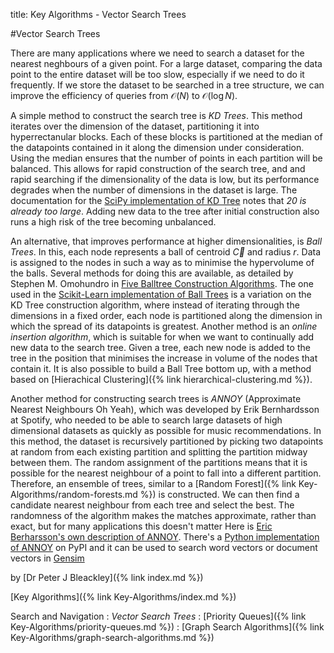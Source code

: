 title: Key Algorithms - Vector Search Trees

#Vector Search Trees

There are many applications where we need to search a dataset for the nearest neghbours of a given point. For a large dataset, comparing the data point to the entire dataset will be too slow, especially if we need to do it frequently. If we store the dataset to be searched in a tree structure, we can improve the efficiency of queries from $\mathcal{O} (N)$ to $\mathcal{O} (\log N)$.

A simple method to construct the search tree is *KD Trees*. This method iterates over the dimension of the dataset, partitioning it into hyperrectanular blocks. Each of these blocks is partitioned at the median of the datapoints contained in it along the dimension under consideration. Using the median ensures that the number of points in each partition will be balanced. This allows for rapid construction of the search tree, and and rapid searching if the dimensionality of the data is low, but its performance degrades when the number of dimensions in the dataset is large. The documentation for the [SciPy implementation of KD Tree](https://docs.scipy.org/doc/scipy/reference/generated/scipy.spatial.KDTree.html#scipy.spatial.KDTree) notes that *20 is already too large*. Adding new data to the tree after initial construction also runs a high risk of the tree becoming unbalanced.

An alternative, that improves performance at higher dimensionalities, is *Ball Trees*. In this, each node represents a ball of centroid $\vec{C}$ and radius $r$. Data is assigned to the nodes in such a way as to minimise the hypervolume of the balls. Several methods for doing this are available, as detailed by Stephen M. Omohundro in [Five Balltree Construction Algorithms](https://ftp.icsi.berkeley.edu/ftp/pub/techreports/1989/tr-89-063.pdf). The one used in the [Scikit-Learn implementation of Ball Trees](https://scikit-learn.org/stable/modules/generated/sklearn.neighbors.BallTree.html#sklearn.neighbors.BallTree) is a variation on the KD Tree construction algorithm, where instead of iterating through the dimensions in a fixed order, each node is partitioned along the dimension in which the spread of its datapoints is greatest. Another method is an *online insertion algorithm*, which is suitable for when we want to continually add new data to the search tree. Given a tree, each new node is added to the tree in the position that minimises the increase in volume of the nodes that contain it. It is also possible to build a Ball Tree bottom up, with a method based on [Hierachical Clustering]({% link hierarchical-clustering.md %}).

Another method for constructing search trees is *ANNOY* (Approximate Nearest Neighbours Oh Yeah), which was developed by Erik Bernhardsson at Spotify, who needed to be able to search large datasets of high dimensional datasets as quickly as possible for music recommendations. In this method, the dataset is recursively partitioned by picking two datapoints at random from each existing partition and splitting the partition midway between them. The random assignment of the partitions means that it is possible for the nearest neighbour of a point to fall into a different partition. Therefore, an ensemble of trees, similar to a [Random Forest]({% link Key-Algorithms/random-forests.md %}) is constructed. We can then find a candidate nearest neighbour from each tree and select the best. The randomness of the algorithm makes the matches approximate, rather than exact, but for many applications this doesn't matter
Here is [Eric Berharsson's own description of ANNOY](https://erikbern.com/2015/10/01/nearest-neighbors-and-vector-models-part-2-how-to-search-in-high-dimensional-spaces.html). There's a [Python implementation of ANNOY](https://pypi.org/project/annoy/1.0.3/) on PyPI and it can be used to search word vectors or document vectors in [Gensim](https://radimrehurek.com/gensim/similarities/annoy.html)

by [Dr Peter J Bleackley]({% link index.md %})

[Key Algorithms]({% link Key-Algorithms/index.md %})

Search and Navigation
: *Vector Search Trees*
: [Priority Queues]({% link Key-Algorithms/priority-queues.md %})
: [Graph Search Algorithms]({% link Key-Algorithms/graph-search-algorithms.md %})
